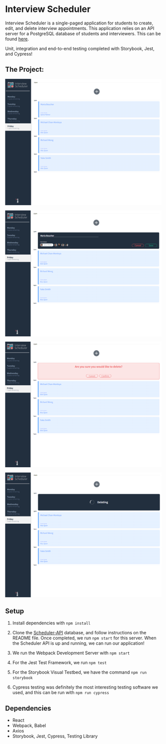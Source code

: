 # Interview Scheduler
Interview Scheduler is a single-paged application for students to create, edit, and delete interview appointments. This application relies on an API server for a PostgreSQL database of students and interviewers. This can be found [here](https://github.com/jimmyzhng/scheduler-api).

Unit, integration and end-to-end testing completed with Storybook, Jest, and Cypress!

## The Project:
!["Homepage"](https://github.com/jimmyzhng/interview-scheduler/blob/master/docs/is-home.png)

!["Editing Name And Interviewer"](https://github.com/jimmyzhng/interview-scheduler/blob/master/docs/is-edit.png)

!["Deleting"](https://github.com/jimmyzhng/interview-scheduler/blob/master/docs/is-delete.png)

!["Status"](https://github.com/jimmyzhng/interview-scheduler/blob/master/docs/is-status.png)

## Setup

1) Install dependencies with `npm install`

2) Clone the [Scheduler-API](https://github.com/jimmyzhng/scheduler-api) database, and follow instructions on the README file. Once completed, we run `npm start` for this server. When the Scheduler API is up and running, we can run our application!

3) We run the Webpack Development Server with ```npm start```

4) For the Jest Test Framework, we run ```npm test```

5) For the Storybook Visual Testbed, we have the command ```npm run storybook```

6) Cypress testing was definitely the most interesting testing software we used, and this can be run with ```npm run cypress```

## Dependencies
* React
* Webpack, Babel
* Axios
* Storybook, Jest, Cypress, Testing Library
